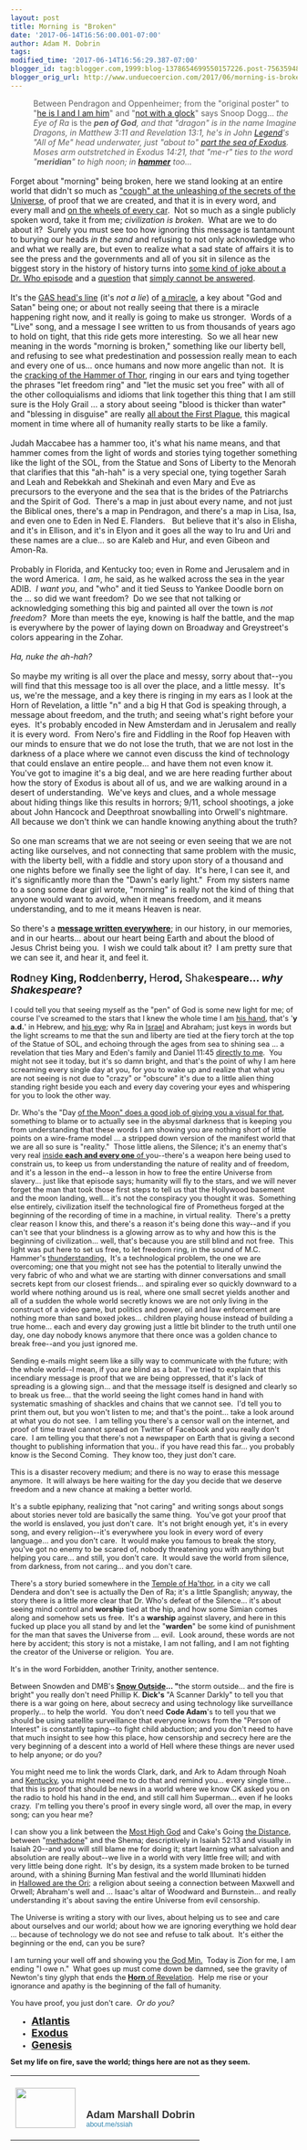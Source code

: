 ```yaml
---
layout: post
title: Morning is "Broken"
date: '2017-06-14T16:56:00.001-07:00'
author: Adam M. Dobrin
tags: 
modified_time: '2017-06-14T16:56:29.387-07:00'
blogger_id: tag:blogger.com,1999:blog-1378654699550157226.post-7563594881406177218
blogger_orig_url: http://www.unduecoercion.com/2017/06/morning-is-broken.html
---
```


<div dir="ltr"><blockquote style="margin:0px 0px 0px 40px;border:none;padding:0px"><div class="gmail_quote"><div dir="ltr"><div>Between Pendragon and Oppenheimer; from the &quot;original poster&quot; to &quot;<a href="https://www.youtube.com/watch?v=-hIjgofcuWU&amp;index=2&amp;list=PLgYKDBgxsoMNvBS6k4NffQQnobyUqXuMh">he is I and I am him</a>&quot; and &quot;<a href="http://www.unduecoercion.com/2017/06/glock-i-mean-good-luck.html">not with a glock</a>&quot; says Snoop Dogg... <i>the Eye of Ra</i> is the <i><b>pen of God</b>, and that &quot;dragon&quot; is in the name Imagine Dragons, in Matthew 3:11 and Revelation 13:1, he&#39;s in John <a href="http://legend.lamc.la/">Legend</a>&#39;s &quot;All of Me&quot; head underwater, just &quot;about to</i><i>&quot;</i><i> <a href="http://ofome.ga">part the sea of Exodus</a>.  Moses arm outstretched in Exodus 14:21, that &quot;me-r&quot; ties to the word &quot;<b>meridian</b>&quot; to high noon; in <b><a href="http://www.unduecoercion.com/2017/06/hammer.html">hammer</a></b> too...  </i></div></div></div></blockquote><div class="gmail_quote"><div dir="ltr"><div><i><br></i></div></div><div dir="ltr">Forget about &quot;morning&quot; being broken, here we stand looking at an entire world that didn&#39;t so much as <a href="http://compass.lamc.la">&quot;cough&quot; at the unleashing of the secrets of the Universe</a>, of proof that we are created, and that it is in every word, and every mall and <a href="http://m.lamc.la/MICHELIN.html">on the wheels of every car</a>.  Not so much as a single publicly spoken word, take it from me; <i>civilization is broken</i>.  What are we to do about it?  Surely you must see too how ignoring this message is tantamount to burying our heads <i>in the sand</i> and refusing to not only acknowledge who and what we really are, but even to realize what a sad state of affairs it is to see the press and the governments and all of you sit in silence as the biggest story in the history of history turns into <a href="https://www.youtube.com/watch?v=EQZLVwwY2WE">some kind of joke about a Dr. Who episode</a> and a <a href="http://whoah.lamc.la">question</a> that <a href="http://m.lamc.la/JERUSALEM.html">simply cannot be answered</a>. <div><br></div><div>It&#39;s the <a href="https://www.youtube.com/watch?v=gaoqyaoNgX4">GAS head&#39;s line</a> (it&#39;s <i>not a lie</i>) of <a href="http://ironclad.lamc.la">a miracle</a>, a key about &quot;God and Satan&quot; being one; or about not really seeing that there is a miracle happening right now, and it really is going to make us stronger.  Words of a &quot;Live&quot; song, and a message I see written to us from thousands of years ago to hold on tight, that this ride gets more interesting.  So we all hear new meaning in the words &quot;morning is broken,&quot; something like our liberty bell, and refusing to see what predestination and possession really mean to each and every one of us... once humans and now more angelic than not.  It is the <a href="http://m.lamc.la/THUNDERSTAND.html">cracking of the Hammer of Thor</a>, ringing in our ears and tying together the phrases &quot;let freedom ring&quot; and &quot;let the music set you free&quot; with all of the other colloquialisms and idioms that link together this thing that I am still sure is the Holy Grail ... a story about seeing &quot;blood is thicker than water&quot; and &quot;blessing in disguise&quot; are really <a href="http://sangrael.lamc.la">all about the First Plague</a>, this magical moment in time where all of humanity really starts to be like a family.</div><div><br></div><div>Judah Maccabee has a hammer too, it&#39;s what his name means, and that hammer comes from the light of words and stories tying together something like the light of the SOL, from the Statue and Sons of Liberty to the Menorah that clarifies that this &quot;ah-hah&quot; is a very special one, tying together Sarah and Leah and Rebekkah and Shekinah and even Mary and Eve as precursors to the everyone and the sea that is the brides of the Patriarchs and the Spirit of God.  There&#39;s a map in just about every name, and not just the Biblical ones, there&#39;s a map in Pendragon, and there&#39;s a map in Lisa, Isa, and even one to Eden in Ned E. Flanders.   But believe that it&#39;s also in Elisha, and it&#39;s in Ellison, and it&#39;s in Elyon and it goes all the way to Iru and Uri and these names are a clue... so are Kaleb and Hur, and even Gibeon and Amon-Ra.  </div><div><br></div><div>Probably in Florida, and Kentucky too; even in Rome and Jerusalem and in the word America.  I <i>am</i>, he said, as he walked across the sea in the year ADIB.  <i>I want you</i>, and &quot;who&quot; and it tied Seuss to Yankee Doodle born on the ... so did we want freedom?  Do we see that not talking or acknowledging something this big and painted all over the town is <i>not freedom?</i>  More than meets the eye, knowing is half the battle, and the map is everywhere by the power of laying down on Broadway and Greystreet&#39;s colors appearing in the Zohar. </div><div><br></div><div><i>Ha, nuke the ah-hah?</i></div><div><i><br></i></div><div>So maybe my writing is all over the place and messy, sorry about that--you will find that this message too is all over the place, and a little messy.  It&#39;s us, we&#39;re the message, and a key there is ringing in my ears as I look at the Horn of Revelation, a little &quot;n&quot; and a big H that God is speaking through, a message about freedom, and the truth; and seeing what&#39;s right before your eyes.  It&#39;s probably encoded in New Amsterdam and in Jerusalem and really it is every word.  From Nero&#39;s fire and Fiddling in the Roof fop Heaven with our minds to ensure that we do not lose the truth, that we are not lost in the darkness of a place where we cannot even discuss the kind of technology that could enslave an entire people... and have them not even know it.  You&#39;ve got to imagine it&#39;s a big deal, and we are here reading further about how the story of Exodus is about all of us, and we are walking around in a desert of understanding.  We&#39;ve keys and clues, and a whole message about hiding things like this results in horrors; 9/11, school shootings, a joke about John Hancock and Deepthroat snowballing into Orwell&#39;s nightmare.  All because we don&#39;t think we can handle knowing anything about the truth?</div><div><br></div><div>So one man screams that we are not seeing or even seeing that we are not acting like ourselves, and not connecting that same problem with the music, with the liberty bell, with a fiddle and story upon story of a thousand and one nights before we finally see the light of day.  It&#39;s here, I can see it, and it&#39;s significantly more than the &quot;Dawn&#39;s early light.&quot;  From my sisters name to a song some dear girl wrote, &quot;morning&quot; is really not the kind of thing that anyone would want to avoid, when it means freedom, and it means understanding, and to me it means Heaven is near.</div><div><br></div><div>So there&#39;s a <a href="http://ofome.ga"><b>message written everywhere</b></a>; in our history, in our memories, and in our hearts... about our heart being Earth and about the blood of Jesus Christ being you.  I wish we could talk about it?  I am pretty sure that we can see it, and hear it, and feel it.</div><div><br></div><div><font size="4"><b>Rod</b>ne<b>y King, Rod</b>den<b>berry, </b>He<b>rod, </b>Shake<b>speare... </b><i style="font-weight:bold">why Shakespeare</i><b>?</b></font></div><div><br></div><div><div style="font-size:12.8px">I could tell you that seeing myself as the &quot;pen&quot; of God is some new light for me; of course I&#39;ve screamed to the stars that I knew the whole time I am <a href="http://meetdaeyeora.fromthemachine.org/x/c?c=823572&amp;l=f3b98f8c-9b05-4be9-93ee-f241e182eec3&amp;r=f202319d-27ed-4b8c-aebe-35e914e800a5" target="_blank">his hand</a>, that&#39;s &#39;<b>y a.d.</b>&#39; in Hebrew, and <a href="http://meetdaeyeora.fromthemachine.org/x/c?c=823572&amp;l=1a97660a-0a98-48c3-972f-0111ba4b6c96&amp;r=f202319d-27ed-4b8c-aebe-35e914e800a5" target="_blank">his eye</a>; why Ra in <a href="http://meetdaeyeora.fromthemachine.org/x/c?c=823572&amp;l=08b29622-1a3f-478b-a076-4685fe2cd68d&amp;r=f202319d-27ed-4b8c-aebe-35e914e800a5" target="_blank">Israel</a> and Abraham; just keys in words but the light screams to me that the sun and liberty are tied at the fiery torch at the top of the Statue of SOL, and echoing through the ages from sea to shining sea ... a revelation that ties Mary and Eden&#39;s family and Daniel 11:45 <a href="http://meetdaeyeora.fromthemachine.org/x/c?c=823572&amp;l=f9b88ae9-728f-41a3-a867-9c29dc3b89d1&amp;r=f202319d-27ed-4b8c-aebe-35e914e800a5" target="_blank">directly to me</a>.  You might not see it today, but it&#39;s so damn bright, and that&#39;s the point of why I am here screaming every single day at you, for you to wake up and realize that what you are not seeing is not due to &quot;crazy&quot; or &quot;obscure&quot; it&#39;s due to a little alien thing standing right beside you each and every day covering your eyes and whispering for you to look the other way.  </div><div style="font-size:12.8px"><br></div><div style="font-size:12.8px">Dr. Who&#39;s the &quot;Day <a href="http://meetdaeyeora.fromthemachine.org/x/c?c=823572&amp;l=44b9c9d5-35bf-4d39-bbb2-46876bdf04da&amp;r=f202319d-27ed-4b8c-aebe-35e914e800a5" target="_blank">of the Moon&quot; does a good job of giving you a visual for that</a>, something to blame or to actually see in the abysmal darkness that is keeping you from understanding that these words I am showing you are nothing short of little points on a wire-frame model ... a stripped down version of the manifest world that we are all so sure is &quot;reality.&quot;  Those little aliens, the Silence; it&#39;s an enemy that&#39;s very real <a href="http://meetdaeyeora.fromthemachine.org/x/c?c=823572&amp;l=42f9d9dd-817e-41d0-8b16-e799ccf48fa5&amp;r=f202319d-27ed-4b8c-aebe-35e914e800a5" target="_blank">inside <b>each and every one</b> of </a>you--there&#39;s a weapon here being used to constrain us, to keep us from understanding the nature of reality and of freedom, and it&#39;s a lesson in the end--a lesson in how to free the entire Universe from slavery... just like that episode says; humanity will fly to the stars, and we will never forget the man that took those first steps to tell us that the Hollywood basement and the moon landing, well... it&#39;s not the conspiracy you thought it was.  Something else entirely, civilization itself the technological fire of Prometheus forged at the beginning of the recording of time in a machine, in virtual reality.  There&#39;s a pretty clear reason I know this, and there&#39;s a reason it&#39;s being done this way--and if you can&#39;t see that your blindness is a glowing arrow as to why and how this is the beginning of civilization... well, that&#39;s because you are still blind and not free.  This light was put here to set us free, to let freedom ring, in the sound of M.C. Hammer&#39;s <a href="http://meetdaeyeora.fromthemachine.org/x/c?c=823572&amp;l=5f805f9a-bcab-41a4-ac26-8747d9e269ee&amp;r=f202319d-27ed-4b8c-aebe-35e914e800a5" target="_blank">thunderstanding.</a>  It&#39;s a technological problem, the one we are overcoming; one that you might not see has the potential to literally unwind the very fabric of who and what we are starting with dinner conversations and small secrets kept from our closest friends... and spiraling ever so quickly downward to a world where nothing around us is real, where one small secret yields another and all of a sudden the whole world secretly knows we are not only living in the construct of a video game, but politics and power, oil and law enforcement are nothing more than sand boxed jokes... children playing house instead of building a true home... each and every day growing just a little bit blinder to the truth until one day, one day nobody knows anymore that there once was a golden chance to break free--and you just ignored me.</div><div style="font-size:12.8px"><br></div><div style="font-size:12.8px">Sending e-mails might seem like a silly way to communicate with the future; with the whole world--I mean, if you are blind as a bat.  I&#39;ve tried to explain that this incendiary message is proof that we are being oppressed, that it&#39;s lack of spreading is a glowing sign... and that the message itself is designed and clearly so to break us free... that the world seeing the light comes hand in hand with systematic smashing of shackles and chains that we cannot see.  I&#39;d tell you to print them out, but you won&#39;t listen to me; and that&#39;s the point... take a look around at what you do not see.  I am telling you there&#39;s a censor wall on the internet, and proof of time travel cannot spread on Twitter of Facebook and you really don&#39;t care.  I am telling you that there&#39;s not a newspaper on Earth that is giving a second thought to publishing information that you.. if you have read this far... you probably know is the Second Coming.  They know too, they just don&#39;t care.  </div><div style="font-size:12.8px"><br></div><div style="font-size:12.8px">This is a disaster recovery medium; and there is no way to erase this message anymore.  It will always be here waiting for the day you decide that we deserve freedom and a new chance at making a better world.</div><div style="font-size:12.8px"><br></div><div style="font-size:12.8px">It&#39;s a subtle epiphany, realizing that &quot;not caring&quot; and writing songs about songs about stories never told are basically the same thing.  You&#39;ve got your proof that the world is enslaved, you just don&#39;t care.  It&#39;s not bright enough yet, it&#39;s in every song, and every religion--it&#39;s everywhere you look in every word of every language... and you don&#39;t care.  It would make you famous to break the story, you&#39;ve got no enemy to be scared of, nobody threatening you with anything but helping you care... and still, you don&#39;t care.  It would save the world from silence, from darkness, from not caring... and you don&#39;t care.</div><div style="font-size:12.8px"><br></div><div style="font-size:12.8px">There&#39;s a story buried somewhere in the <a href="http://meetdaeyeora.fromthemachine.org/x/c?c=823572&amp;l=c911440f-22d0-4102-9ffd-11dbc07f1acb&amp;r=f202319d-27ed-4b8c-aebe-35e914e800a5" target="_blank">Temple of Ha&#39;thor</a>, in a city we call Dendera and don&#39;t see is actually the Den of Ra; it&#39;s a little Spanglish; anyway, the story there is a little more clear that Dr. Who&#39;s defeat of the Silence... it&#39;s about seeing mind control and <b>worship</b> tied at the hip, and how some Simian comes along and somehow sets us free.  It&#39;s a <b>warship</b> against slavery, and here in this fucked up place you all stand by and let the &quot;<b>warden</b>&quot; be some kind of punishment for the man that saves the Universe from ... evil.  Look around, these words are not here by accident; this story is not a mistake, I am not falling, and I am not fighting the creator of the Universe or religion.  You are.</div><div style="font-size:12.8px"><br></div><div style="font-size:12.8px">It&#39;s in the word Forbidden, another Trinity, another sentence.  </div><div style="font-size:12.8px"><br></div><div style="font-size:12.8px">Between Snowden and DMB&#39;s <b><a href="http://meetdaeyeora.fromthemachine.org/x/c?c=823572&amp;l=1e789a26-91bb-4656-972a-4de516464969&amp;r=f202319d-27ed-4b8c-aebe-35e914e800a5" target="_blank">Snow Outside</a>... &quot;</b>the storm outside... and the fire is bright&quot; you really don&#39;t need Phillip K. <b>Dick&#39;s</b> &quot;A Scanner Darkly&quot; to tell you that there is a war going on here, about secrecy and using technology like surveillance properly... to help the world.  You don&#39;t need <b>Code Adam</b>&#39;s to tell you that we should be using satellite surveillance that everyone knows from the &quot;Person of Interest&quot; is constantly taping--to fight child abduction; and you don&#39;t need to have that much insight to see how this place, how censorship and secrecy here are the very beginning of a descent into a world of Hell where these things are never used to help anyone; or do you?</div><div style="font-size:12.8px"><br></div><div style="font-size:12.8px">You might need me to link the words Clark, dark, and Ark to Adam through Noah and <a href="http://meetdaeyeora.fromthemachine.org/x/c?c=823572&amp;l=3a2e6810-67ea-4ff7-a63c-ae1830ffa80e&amp;r=f202319d-27ed-4b8c-aebe-35e914e800a5" target="_blank">Kentucky</a>, you might need me to do that and remind you... every single time... that this is proof that should be news in a world where we know CK asked you on the radio to hold his hand in the end, and still call him Superman... even if he looks crazy.  I&#39;m telling you there&#39;s proof in every single word, all over the map, in every song; can you hear me?</div><div style="font-size:12.8px"><br></div><div style="font-size:12.8px">I can show you a link between the <a href="http://meetdaeyeora.fromthemachine.org/x/c?c=823572&amp;l=13d7be7d-37fb-49f7-8ba8-8c868b4aa774&amp;r=f202319d-27ed-4b8c-aebe-35e914e800a5" target="_blank">Most High God</a> and Cake&#39;s Going <a href="http://meetdaeyeora.fromthemachine.org/x/c?c=823572&amp;l=45d20eed-6157-4b37-a794-db289ca2415e&amp;r=f202319d-27ed-4b8c-aebe-35e914e800a5" target="_blank">the Distance</a>, between &quot;<a href="http://meetdaeyeora.fromthemachine.org/x/c?c=823572&amp;l=86d3eb55-6398-4c7f-bd9a-2b35831e3406&amp;r=f202319d-27ed-4b8c-aebe-35e914e800a5" target="_blank">methadone</a>&quot; and the Shema; descriptively in Isaiah 52:13 and visually in Isaiah 20--and you will still blame me for doing it; start learning what salvation and absolution are really about--we live in a world with very little free will; and with very little being done right.  It&#39;s by design, its a system made broken to be turned around, with a shining Burning Man festival and the world Illuminati hidden in <a href="http://meetdaeyeora.fromthemachine.org/x/c?c=823572&amp;l=1f729e8d-c310-4620-8669-bc075f1c5b72&amp;r=f202319d-27ed-4b8c-aebe-35e914e800a5" target="_blank">Hallowed are the Ori</a>; a religion about seeing a connection between Maxwell and Orwell; Abraham&#39;s well and ... Isaac&#39;s altar of Woodward and Burnstein... and really understanding it&#39;s about saving the entire Universe from evil censorship.   </div><div style="font-size:12.8px"><br></div><div style="font-size:12.8px">The Universe is writing a story with our lives, about helping us to see and care about ourselves and our world; about how we are ignoring everything we hold dear ... because of technology we do not see and refuse to talk about.  It&#39;s either the beginning or the end, can you be sure?</div><div style="font-size:12.8px"><br></div><div style="font-size:12.8px">I am turning your well off and showing you <a href="http://meetdaeyeora.fromthemachine.org/x/c?c=823572&amp;l=adc65c84-3ff4-4860-8869-aa314f41589a&amp;r=f202319d-27ed-4b8c-aebe-35e914e800a5" target="_blank">the God Min.</a>  Today is Zion for me, I am ending &quot;I owe n.&quot;  What goes up must come down be damned, see the gravity of Newton&#39;s tiny glyph that ends the <a href="http://meetdaeyeora.fromthemachine.org/x/c?c=823572&amp;l=5f805f9a-bcab-41a4-ac26-8747d9e269ee&amp;r=f202319d-27ed-4b8c-aebe-35e914e800a5" target="_blank"><b>Horn</b> of Revelation</a>.  Help me rise or your ignorance and apathy is the beginning of the fall of humanity.</div><div style="font-size:12.8px"><br></div><div style="font-size:12.8px">You have proof, you just don&#39;t care.  <i>Or do you?</i></div><div style="font-size:12.8px"><ul><li style="margin-left:15px"><a href="http://meetdaeyeora.fromthemachine.org/x/c?c=823572&amp;l=32ab7975-5d20-4937-a233-05b959d3d3c6&amp;r=f202319d-27ed-4b8c-aebe-35e914e800a5" target="_blank"><b><font size="4">Atlantis</font></b></a><br></li><li style="margin-left:15px"><a href="http://meetdaeyeora.fromthemachine.org/x/c?c=823572&amp;l=08b29622-1a3f-478b-a076-4685fe2cd68d&amp;r=f202319d-27ed-4b8c-aebe-35e914e800a5" target="_blank"><b><font size="4">Exodus</font></b></a><br></li><li style="margin-left:15px"><b><font size="4"><a href="http://meetdaeyeora.fromthemachine.org/x/c?c=823572&amp;l=36e8c367-e45c-4c3b-9693-d64b26c59d19&amp;r=f202319d-27ed-4b8c-aebe-35e914e800a5" target="_blank">Genesis</a></font></b><br></li></ul><div><b>Set my life on fire, save the world; things here are not as they seem.</b></div></div></div></div></div><div class="gmail_signature"><table border="0" cellpadding="0" cellspacing="0">      <tbody>          <tr>              <td align="left" valign="bottom" width="107" style="line-height:0;vertical-align:bottom;padding-right:10px;padding-top:20px;padding-bottom:20px">                  <a href="https://about.me/ssiah?promo=email_sig&amp;utm_source=product&amp;utm_medium=email_sig&amp;utm_campaign=gmail_api&amp;utm_content=thumb" style="text-decoration:none" target="_blank">                      <img src="reqs/thumbs.about.me/thumbnail/users/s/s/i/ssiah_emailsig.jpg?_1423909067_93" alt="" width="105" height="70" style="margin: 0px; padding: 0px; display: block; border: 1px solid rgb(238, 238, 238);">                  </a>              </td>              <td align="left" valign="bottom" style="line-height:1.1;vertical-align:bottom;padding-top:20px;padding-bottom:20px">                  <img src="reqs/about.me/t/sig?u=ssiah" width="1" height="1" style="border: 0px; margin: 0px; padding: 0px; overflow: hidden;">                  <div style="font-size:18px;font-weight:bold;color:rgb(51,51,51);font-family:&quot;Proxima Nova&quot;,Helvetica,Arial,sans-serif">Adam Marshall Dobrin</div>                  <a href="https://about.me/ssiah?promo=email_sig&amp;utm_source=product&amp;utm_medium=email_sig&amp;utm_campaign=gmail_api&amp;utm_content=thumb" style="text-decoration:none;font-size:12px;color:rgb(43,130,173);font-family:&quot;Proxima Nova&quot;,Helvetica,Arial,sans-serif" target="_blank">about.me/ssiah                  </a>              </td>          </tr>      </tbody>  </table>  </div>  </div><div hspace="streak-pt-mark" style="max-height:1px"><img alt="" style="width:0px;max-height:0px;overflow:hidden" src="reqs/mailfoogae.appspot.com/t?sender=aYWRhbUBmcm9tdGhlbWFjaGluZS5vcmc%3D&amp;type=zerocontent&amp;guid=ccd776d2-1f70-44cc-834e-37d76efe3a95"><font color="#ffffff" size="1">ᐧ</font></div>  